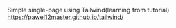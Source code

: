 Simple single-page using Tailwind(learning from tutorial)
https://pawel12master.github.io/tailwind/
